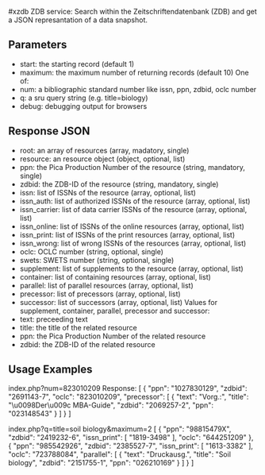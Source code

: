 #xzdb
ZDB service: Search within the Zeitschriftendatenbank (ZDB) and get a JSON represantation of a data snapshot.
## Parameters
  - start: the starting record (default 1)
  - maximum: the maximum number of returning records (default 10)
One of:
  - num: a bibliographic standard number like issn, ppn, zdbid, oclc number
  - q: a sru query string (e.g. title=biology)
  - debug: debugging output for browsers

## Response JSON
  - root: an array of resources (array, madatory, single)
  - resource: an resource object (object, optional, list)
  - ppn: the Pica Production Number of the resource (string, mandatory, single)
  - zdbid: the ZDB-ID of the resource (string, mandatory, single)
  - issn: list of ISSNs of the resource (array, optional, list)
  - issn_auth: list of authorized ISSNs of the resource (array, optional, list)
  - issn_carrier: list of data carrier ISSNs of the resource (array, optional, list)
  - issn_online: list of ISSNs of the online resources (array, optional, list)
  - issn_print: list of ISSNs of the print resources (array, optional, list)
  - issn_wrong: list of wrong ISSNs of the resources (array, optional, list)
  - oclc: OCLC number (string, optional, single)
  - swets: SWETS number  (string, optional, single)
  - supplement: list of supplements to the resource (array, optional, list)
  - container: list of containing resources (array, optional, list)
  - parallel: list of parallel resources (array, optional, list)
  - precessor: list of precessors (array, optional, list)
  - successor: list of successors (array, optional, list)
Values for supplement, container, parallel, precessor and successor:
  - text: preceeding text
  - title: the title of the related resource
  - ppn: the Pica Production Number of the related resource
  - zdbid: the ZDB-ID of the related resource

## Usage Examples
index.php?num=823010209
Response:
    [
        {
            "ppn": "1027830129",
            "zdbid": "2691143-7",
            "oclc": "823010209",
            "precessor": [
                {
                    "text": "Vorg.:",
                    "title": "\u0098Der\u009c MBA-Guide",
                    "zdbid": "2069257-2",
                    "ppn": "023148543"
                }
            ]
        }
    ]

index.php?q=title=soil biology&maximum=2
    [
        {
            "ppn": "98815479X",
            "zdbid": "2419232-6",
            "issn_print": [
                "1819-3498"
            ],
            "oclc": "644251209"
        },
        {
            "ppn": "985542926",
            "zdbid": "2385527-7",
            "issn_print": [
                "1613-3382"
            ],
            "oclc": "723788084",
            "parallel": [
                {
                    "text": "Druckausg.",
                    "title": "Soil biology",
                    "zdbid": "2151755-1",
                    "ppn": "026210169"
                }
            ]
        }
    ]
